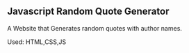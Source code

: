 <h2>Javascript Random Quote Generator</h2>
<p>A Website that Generates random quotes with author names.</p>
<p>Used: HTML,CSS,JS</p>
